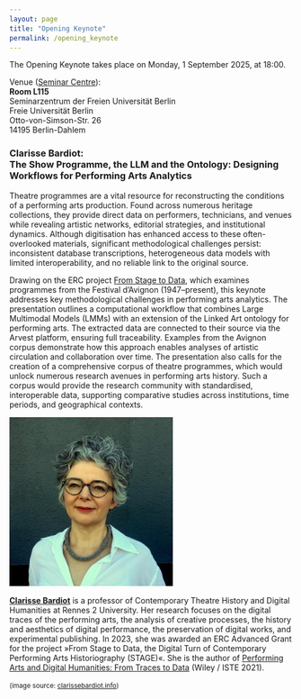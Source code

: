 ```yaml
---
layout: page
title: "Opening Keynote"
permalink: /opening_keynote
---
```


The Opening Keynote takes place on Monday, 1 September 2025, at 18:00.

Venue ([Seminar Centre](venue)):\
**Room L115**\
Seminarzentrum der Freien Universität Berlin\
Freie Universität Berlin\
Otto-von-Simson-Str. 26\
14195 Berlin-Dahlem

### Clarisse Bardiot: <br />The Show Programme, the LLM and the Ontology: Designing Workflows for Performing Arts Analytics

Theatre programmes are a vital resource for reconstructing the conditions of a performing arts production. Found across numerous heritage collections, they provide direct data on performers, technicians, and venues while revealing artistic networks, editorial strategies, and institutional dynamics. Although digitisation has enhanced access to these often-overlooked materials, significant methodological challenges persist: inconsistent database transcriptions, heterogeneous data models with limited interoperability, and no reliable link to the original source.

Drawing on the ERC project [From Stage to Data](https://doi.org/10.3030/101097091), which examines programmes from the Festival d’Avignon (1947–present), this keynote addresses key methodological challenges in performing arts analytics. The presentation outlines a computational workflow that combines Large Multimodal Models (LMMs) with an extension of the Linked Art ontology for performing arts. The extracted data are connected to their source via the Arvest platform, ensuring full traceability. Examples from the Avignon corpus demonstrate how this approach enables analyses of artistic circulation and collaboration over time. The presentation also calls for the creation of a comprehensive corpus of theatre programmes, which would unlock numerous research avenues in performing arts history. Such a corpus would provide the research community with standardised, interoperable data, supporting comparative studies across institutions, time periods, and geographical contexts.

<img src="assets/images/cb.jpg" alt="drawing" style="width:291px;height:300px;"/>

**[Clarisse Bardiot](https://perso.univ-rennes2.fr/en/clarisse.bardiot)** is a professor of Contemporary Theatre History and Digital Humanities at Rennes 2 University. Her research focuses on the digital traces of the performing arts, the analysis of creative processes, the history and aesthetics of digital performance, the preservation of digital works, and experimental publishing. In 2023, she was awarded an ERC Advanced Grant for the project »From Stage to Data, the Digital Turn of Contemporary Performing Arts Historiography (STAGE)«. She is the author of [Performing Arts and Digital Humanities: From Traces to Data](https://doi.org/10.1002/9781119855569) (Wiley / ISTE 2021).

<small>(image source: [clarissebardiot.info](http://www.clarissebardiot.info/bio/))</small>
